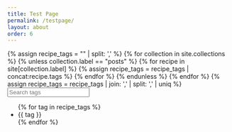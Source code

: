 ```yaml
---
title: Test Page
permalink: /testpage/
layout: about
order: 6
---
```


<html>
  <body>
    <div>
      {% assign recipe_tags = "" | split: ',' %}
      {% for collection in site.collections %}
        {% unless collection.label == "posts" %}
            {% for recipe in site[collection.label] %}
              {% assign recipe_tags = recipe_tags | concat:recipe.tags %}
            {% endfor %}
        {% endunless %}
      {% endfor %}
      {% assign recipe_tags = recipe_tags | join: ',' | split: ',' | uniq %}
        <input type="text" id="searchInput" placeholder="Search tags" oninput="searchTags()">
        <ul id="tagList">
          {% for tag in recipe_tags %}
            <li>{{ tag }}</li>
          {% endfor %}
        </ul>
      <p id="theGraph"></p>
      <div id="recipeList"></div>
        <script>
      function searchTags() {
        var input, filter, tags, i, txtValue;
        input = document.getElementById('searchInput');
        filter = input.value.toLowerCase();
        tags = {{ recipe_tags | jsonify }};
        var tagList = document.getElementById("tagList");
        var recipeList = document.getElementById("recipeList");
        var recipeParagraph = document.getElementById("theGraph");
        tagList.innerHTML = '';
        recipeList.innerHTML = '';
        for (i = 0; i < tags.length; i++) {
          txtValue = tags[i];
          if (txtValue.toLowerCase().indexOf(filter) > -1) {
      var li = document.createElement('li');
      li.textContent = txtValue;
      tagList.appendChild(li);
      var recipes = [];
      {% for collection in site.collections %}
        {% unless collection.label == "posts" %}
          {% for recipe in site[collection.label] %}
            if (recipe.tags.includes(txtValue)) {
        recipes.push("{{ recipe.title }}");
            }
          {% endfor %}
        {% endunless %}
      {% endfor %}
      recipeParagraph.textContent = "Recipes with tag '" + txtValue + "': " + recipes.join(', ');
      recipeList.appendChild(p);
          }
        }
      }
    </script>
    </div>
  </body>
</html>
